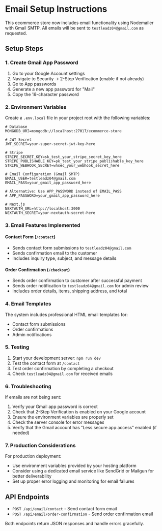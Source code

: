 # Email Setup Instructions

This ecommerce store now includes email functionality using Nodemailer with Gmail SMTP. All emails will be sent to `testleadz04@gmail.com` as requested.

## Setup Steps

### 1. Create Gmail App Password

1. Go to your Google Account settings
2. Navigate to Security → 2-Step Verification (enable if not already)
3. Go to App passwords
4. Generate a new app password for "Mail"
5. Copy the 16-character password

### 2. Environment Variables

Create a `.env.local` file in your project root with the following variables:

```env
# Database
MONGODB_URI=mongodb://localhost:27017/ecommerce-store

# JWT Secret
JWT_SECRET=your-super-secret-jwt-key-here

# Stripe
STRIPE_SECRET_KEY=sk_test_your_stripe_secret_key_here
STRIPE_PUBLISHABLE_KEY=pk_test_your_stripe_publishable_key_here
STRIPE_WEBHOOK_SECRET=whsec_your_webhook_secret_here

# Email Configuration (Gmail SMTP)
EMAIL_USER=testleadz04@gmail.com
EMAIL_PASS=your_gmail_app_password_here

# Alternative: Use APP_PASSWORD instead of EMAIL_PASS
# APP_PASSWORD=your_gmail_app_password_here

# Next.js
NEXTAUTH_URL=http://localhost:3000
NEXTAUTH_SECRET=your-nextauth-secret-here
```

### 3. Email Features Implemented

#### Contact Form (`/contact`)
- Sends contact form submissions to `testleadz04@gmail.com`
- Sends confirmation email to the customer
- Includes inquiry type, subject, and message details

#### Order Confirmation (`/checkout`)
- Sends order confirmation to customer after successful payment
- Sends order notification to `testleadz04@gmail.com` for admin review
- Includes order details, items, shipping address, and total

### 4. Email Templates

The system includes professional HTML email templates for:
- Contact form submissions
- Order confirmations
- Admin notifications

### 5. Testing

1. Start your development server: `npm run dev`
2. Test the contact form at `/contact`
3. Test order confirmation by completing a checkout
4. Check `testleadz04@gmail.com` for received emails

### 6. Troubleshooting

If emails are not being sent:

1. Verify your Gmail app password is correct
2. Check that 2-Step Verification is enabled on your Google account
3. Ensure the environment variables are properly set
4. Check the server console for error messages
5. Verify that the Gmail account has "Less secure app access" enabled (if needed)

### 7. Production Considerations

For production deployment:
- Use environment variables provided by your hosting platform
- Consider using a dedicated email service like SendGrid or Mailgun for better deliverability
- Set up proper error logging and monitoring for email failures

## API Endpoints

- `POST /api/email/contact` - Send contact form email
- `POST /api/email/order-confirmation` - Send order confirmation email

Both endpoints return JSON responses and handle errors gracefully.
